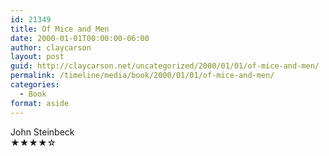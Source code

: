 ```yaml
---
id: 21349
title: Of Mice and Men
date: 2000-01-01T00:00:00-06:00
author: claycarson
layout: post
guid: http://claycarson.net/uncategorized/2000/01/01/of-mice-and-men/
permalink: /timeline/media/book/2000/01/01/of-mice-and-men/
categories:
  - Book
format: aside
---
```

<div class="media-details"></div>

<div class="media-creator">John Steinbeck</div>

<div class="media-rating">★★★★☆</div>